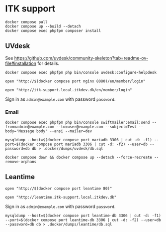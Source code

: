 # ITK support

```shell
docker compose pull
docker compose up --build --detach
docker compose exec phpfpm composer install
```

## UVdesk

See <https://github.com/uvdesk/community-skeleton?tab=readme-ov-file#installation> for details.

```shell
docker compose exec phpfpm php bin/console uvdesk:configure-helpdesk
```

```shell
open "http://$(docker compose port nginx 8080)/en/member/login"
```

```shell
open "http://itk-support.local.itkdev.dk/en/member/login"
```

Sign in as `admin@example.com` with password `password`.

### Email


``` shell
docker compose exec phpfpm php bin/console swiftmailer:email:send --from=admin@example.com --to=user@example.com --subject=Test --body='Message body' --ansi --mailer=dev
```


```shell
mysqldump --host=$(docker compose port mariadb 3306 | cut -d: -f1) --port=$(docker compose port mariadb 3306 | cut -d: -f2) --user=db --password=db db > .docker/dumps/uvdesk/db.sql
```

``` shell
docker compose down && docker compose up --detach --force-recreate --remove-orphans
```

## Leantime

```shell
open "http://$(docker compose port leantime 80)"
```

```shell
open "http://leantime.itk-support.local.itkdev.dk"
```

Sign in as `admin@example.com` with password `password`.

```shell
mysqldump --host=$(docker compose port leantime-db 3306 | cut -d: -f1) --port=$(docker compose port leantime-db 3306 | cut -d: -f2) --user=db --password=db db > .docker/dumps/leantime/db.sql
```
